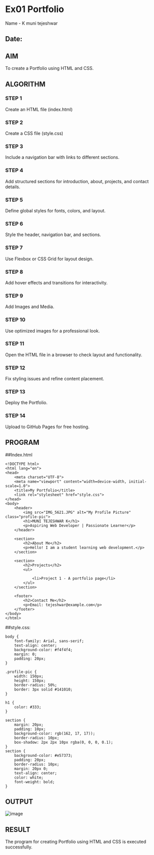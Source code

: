 # Ex01 Portfolio
Name - K muni tejeshwar
## Date:

## AIM
To create a Portfolio using HTML and CSS.

## ALGORITHM
### STEP 1
Create an HTML file (index.html)

### STEP 2
Create a CSS file (style.css)

### STEP 3
Include a navigation bar with links to different sections.

### STEP 4
Add structured sections for introduction, about, projects, and contact details.

### STEP 5
Define global styles for fonts, colors, and layout.

### STEP 6
Style the header, navigation bar, and sections.

### STEP 7
Use Flexbox or CSS Grid for layout design.

### STEP 8
Add hover effects and transitions for interactivity.

### STEP 9
Add Images and Media.

### STEP 10
Use optimized images for a professional look.

### STEP 11
Open the HTML file in a browser to check layout and functionality.

### STEP 12
Fix styling issues and refine content placement.

### STEP 13
Deploy the Portfolio.

### STEP 14
Upload to GitHub Pages for free hosting.

## PROGRAM
##Index.html
```
<!DOCTYPE html>
<html lang="en">
<head>
    <meta charset="UTF-8">
    <meta name="viewport" content="width=device-width, initial-scale=1.0">
    <title>My Portfolio</title>
    <link rel="stylesheet" href="style.css">
</head>
<body>
    <header>
        <img src="IMG_5621.JPG" alt="My Profile Picture" class="profile-pic">
        <h1>MUNI TEJESHWAR K</h1>
        <p>Aspiring Web Developer | Passionate Learner</p>
    </header>

    <section>
        <h2>About Me</h2>
        <p>Hello! I am a student learning web development.</p>
    </section>

    <section>
        <h2>Projects</h2>
        <ul>
            
            <li>Project 1 - A portfolio page</li>
        </ul>
    </section>

    <footer>
        <h2>Contact Me</h2>
        <p>Email: tejeshwar@example.com</p>
    </footer>
</body>
</html>
```
##style.css:
```
body {
    font-family: Arial, sans-serif;
    text-align: center;
    background-color: #f4f4f4;
    margin: 0;
    padding: 20px;
}

.profile-pic {
    width: 150px;
    height: 150px;
    border-radius: 50%;
    border: 3px solid #141010;
}

h1 {
    color: #333;
}

section {
    margin: 20px;
    padding: 10px;
    background-color: rgb(162, 17, 17));
    border-radius: 10px;
    box-shadow: 2px 2px 10px rgba(0, 0, 0, 0.1);
}
section {
    background-color: #e57373; 
    padding: 20px;
    border-radius: 10px; 
    margin: 20px 0;
    text-align: center;
    color: white; 
    font-weight: bold;
}

```
## OUTPUT
![image](https://github.com/user-attachments/assets/6e65ac82-915d-4ca6-b4da-cd2821707eee)


## RESULT
The program for creating Portfolio using HTML and CSS is executed successfully.
